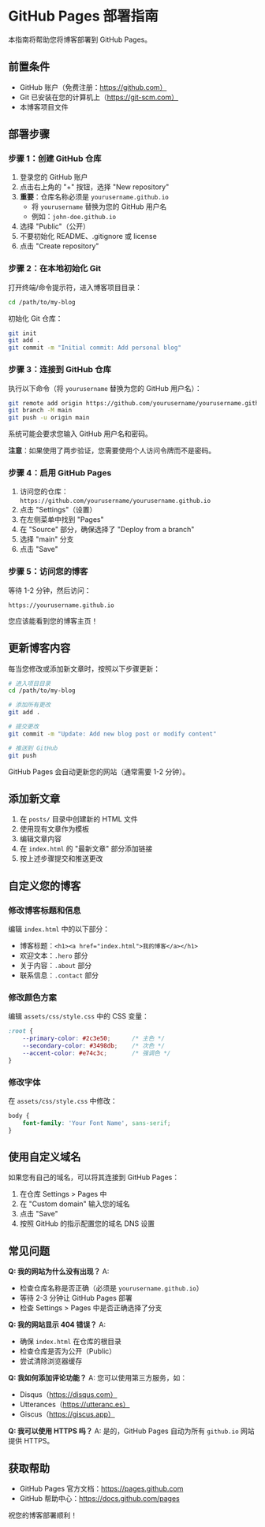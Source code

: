 # GitHub Pages 部署指南

本指南将帮助您将博客部署到 GitHub Pages。

## 前置条件

- GitHub 账户（免费注册：https://github.com）
- Git 已安装在您的计算机上（https://git-scm.com）
- 本博客项目文件

## 部署步骤

### 步骤 1：创建 GitHub 仓库

1. 登录您的 GitHub 账户
2. 点击右上角的 "+" 按钮，选择 "New repository"
3. **重要**：仓库名称必须是 `yourusername.github.io`
   - 将 `yourusername` 替换为您的 GitHub 用户名
   - 例如：`john-doe.github.io`
4. 选择 "Public"（公开）
5. 不要初始化 README、.gitignore 或 license
6. 点击 "Create repository"

### 步骤 2：在本地初始化 Git

打开终端/命令提示符，进入博客项目目录：

```bash
cd /path/to/my-blog
```

初始化 Git 仓库：

```bash
git init
git add .
git commit -m "Initial commit: Add personal blog"
```

### 步骤 3：连接到 GitHub 仓库

执行以下命令（将 `yourusername` 替换为您的 GitHub 用户名）：

```bash
git remote add origin https://github.com/yourusername/yourusername.github.io.git
git branch -M main
git push -u origin main
```

系统可能会要求您输入 GitHub 用户名和密码。

**注意**：如果使用了两步验证，您需要使用个人访问令牌而不是密码。

### 步骤 4：启用 GitHub Pages

1. 访问您的仓库：`https://github.com/yourusername/yourusername.github.io`
2. 点击 "Settings"（设置）
3. 在左侧菜单中找到 "Pages"
4. 在 "Source" 部分，确保选择了 "Deploy from a branch"
5. 选择 "main" 分支
6. 点击 "Save"

### 步骤 5：访问您的博客

等待 1-2 分钟，然后访问：

```
https://yourusername.github.io
```

您应该能看到您的博客主页！

## 更新博客内容

每当您修改或添加新文章时，按照以下步骤更新：

```bash
# 进入项目目录
cd /path/to/my-blog

# 添加所有更改
git add .

# 提交更改
git commit -m "Update: Add new blog post or modify content"

# 推送到 GitHub
git push
```

GitHub Pages 会自动更新您的网站（通常需要 1-2 分钟）。

## 添加新文章

1. 在 `posts/` 目录中创建新的 HTML 文件
2. 使用现有文章作为模板
3. 编辑文章内容
4. 在 `index.html` 的 "最新文章" 部分添加链接
5. 按上述步骤提交和推送更改

## 自定义您的博客

### 修改博客标题和信息

编辑 `index.html` 中的以下部分：

- 博客标题：`<h1><a href="index.html">我的博客</a></h1>`
- 欢迎文本：`.hero` 部分
- 关于内容：`.about` 部分
- 联系信息：`.contact` 部分

### 修改颜色方案

编辑 `assets/css/style.css` 中的 CSS 变量：

```css
:root {
    --primary-color: #2c3e50;      /* 主色 */
    --secondary-color: #3498db;    /* 次色 */
    --accent-color: #e74c3c;       /* 强调色 */
}
```

### 修改字体

在 `assets/css/style.css` 中修改：

```css
body {
    font-family: 'Your Font Name', sans-serif;
}
```

## 使用自定义域名

如果您有自己的域名，可以将其连接到 GitHub Pages：

1. 在仓库 Settings > Pages 中
2. 在 "Custom domain" 输入您的域名
3. 点击 "Save"
4. 按照 GitHub 的指示配置您的域名 DNS 设置

## 常见问题

**Q: 我的网站为什么没有出现？**
A: 
- 检查仓库名称是否正确（必须是 `yourusername.github.io`）
- 等待 2-3 分钟让 GitHub Pages 部署
- 检查 Settings > Pages 中是否正确选择了分支

**Q: 我的网站显示 404 错误？**
A:
- 确保 `index.html` 在仓库的根目录
- 检查仓库是否为公开（Public）
- 尝试清除浏览器缓存

**Q: 我如何添加评论功能？**
A: 您可以使用第三方服务，如：
- Disqus（https://disqus.com）
- Utterances（https://utteranc.es）
- Giscus（https://giscus.app）

**Q: 我可以使用 HTTPS 吗？**
A: 是的，GitHub Pages 自动为所有 `github.io` 网站提供 HTTPS。

## 获取帮助

- GitHub Pages 官方文档：https://pages.github.com
- GitHub 帮助中心：https://docs.github.com/pages

祝您的博客部署顺利！
